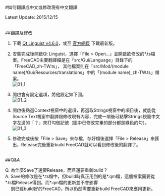 #如何翻譯成中文或修改現有中文翻譯

Latest Update: 2015/12/15<br />

<br />
##翻譯及修改

1. 下載 [Qt Linguist v4.6.0](http://qt-apps.org/content/download.php?content=89360&id=1&tan=6288698)，或至 [官方網頁](http://qt-apps.org/content/show.php/Qt+Linguist+Download?content=89360) 下載最新版。<br />

2. 安裝完成後開啟Qt Linguist，選擇「File > Open...」並開啟欲修改的\*.ts檔案。FreeCAD主要翻譯檔是在「src/Gui/Language」目錄下的「FreeCAD_zh-TW.ts」，
其他檔案則在「src/Mod/(module name)/Gui/Resources/translations」中的「(module name)_zh-TW.ts」檔案。<br />
![01_1](https://github.com/yclilian/3D-Printing-Project/blob/master/Tutorials/Images/translation/01_1.png)<br />

3. 開啟會有設定選項，將他設定如下圖。<br />
![01_2](https://github.com/yclilian/3D-Printing-Project/blob/master/Tutorials/Images/translation/01_2.png)<br />

4. 開啟後點選Context視窗中的選項，再選取Strings視窗中的項目後，就能從Source Text視窗中翻譯跟修改現有內容，完成一項後可點擊Strings視窗中文字左邊的「？」來打勾做記號（圖中已修改完畢的部分都是綠色的勾）。<br />
![01_3](https://github.com/yclilian/3D-Printing-Project/blob/master/Tutorials/Images/translation/01_3.png)<br />

5. 修改完成後按「File > Save」來存檔，存好檔後選擇「File > Release」來匯出，Release完後重新build FreeCAD就可以看到修改後的翻譯了。<br />

<br />
##Q&A

Q. 為什麼Save了還要Release，而且還要重新build？<br />
A. Save的修改是在\*.ts檔中，但build時真正用到的是\*.qm檔，這個檔案需要從\*.ts檔Release得到。而\*.qm檔的更新並不會影響<br />
　 到已經build好的FreeCAD，所以仍然需要重新build FreeCAD來應用更新。<br />
